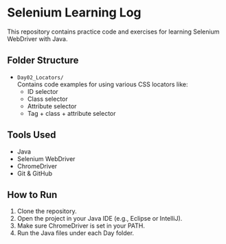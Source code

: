 # Selenium Learning Log

This repository contains practice code and exercises for learning Selenium WebDriver with Java.

## Folder Structure

- `Day02_Locators/`  
  Contains code examples for using various CSS locators like:
  - ID selector
  - Class selector
  - Attribute selector
  - Tag + class + attribute selector

## Tools Used

- Java
- Selenium WebDriver
- ChromeDriver
- Git & GitHub

## How to Run

1. Clone the repository.
2. Open the project in your Java IDE (e.g., Eclipse or IntelliJ).
3. Make sure ChromeDriver is set in your PATH.
4. Run the Java files under each Day folder.
